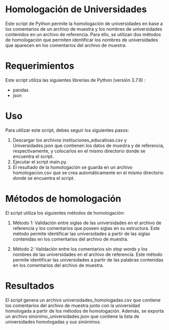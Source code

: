 # Homologación de Universidades
Este script de Python permite la homologación de universidades en base a los comentarios de un archivo de muestra y los nombres de universidades contenidos en un archivo de referencia. Para ello, se utilizan dos métodos de homologación que permiten identificar los nombres de universidades que aparecen en los comentarios del archivo de muestra.

# Requerimientos
Este script utiliza las siguientes librerías de Python (versión 3.7.9) :

* pandas
* json

# Uso
Para utilizar este script, debes seguir los siguientes pasos:

1. Descargar los archivos instituciones_educativas.csv y Universidades.json que contienen los datos de muestra y de referencia, respectivamente, y colocarlos en el mismo directorio donde se encuentra el script.
2. Ejecutar el script main.py.
3. El resultado de la homologación se guarda en un archivo homologacion.csv que se crea automáticamente en el mismo directorio donde se encuentra el script.

# Métodos de homologación
El script utiliza los siguientes métodos de homologación:

1. Método 1: Validación entre siglas de las universidades en el archivo de referencia y los comentarios que poseen siglas en su estructura. Este método permite identificar las universidades a partir de las siglas contenidas en los comentarios del archivo de muestra.

2. Método 2: Validación entre los comentarios sin stop words y los nombres de las universidades en el archivo de referencia. Este método permite identificar las universidades a partir de las palabras contenidas en los comentarios del archivo de muestra.

# Resultados
El script genera un archivo universidades_homologadas.csv que contiene los comentarios del archivo de muestra junto con la universidad homologada a partir de los métodos de homologación. Además, se exporta un archivo sinonimo_universidades.json que contiene la lista de universidades homologadas y sus sinónimos.
